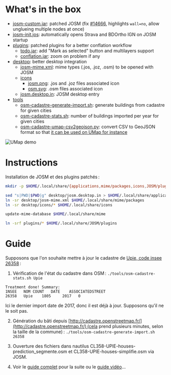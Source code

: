 # What's in the box

 * [josm-custom.jar](./josm-custom.jar): patched JOSM (fix [#14666](https://josm.openstreetmap.de/ticket/14666), highlights `wall=no`, allow unglueing multiple nodes at once)
 * [josm-init.jos](./josm-init.jos): automatically opens Strava and BDOrtho IGN on JOSM startup
 * [plugins](./plugins): patched plugins for a better conflation workflow
   * [todo.jar](./plugins/todo.jar): add "Mark as selected" button and multilayers support
   * [conflation.jar](./plugins/conflation.jar): zoom on problem if any
 * [desktop](./desktop): better desktop integration
   * [josm-mime.xml](./desktop/josm-mime.xml): mime types (.jos, .joz, .osm) to be opened with JOSM
   * [icons](./desktop/icons)
     * [josm.png](./desktop/icons/josm.png): .jos and .joz files associated icon
     * [osm.svg](./desktop/icons/osm.svg): .osm files associated icon
   * [josm.desktop.in](./desktop/josm.desktop.in): JOSM desktop entry
 * [tools](./tools)
   * [osm-cadastre-generate-import.sh](./tools/osm-cadastre-generate-import.sh): generate buildings from cadastre for given cities
   * [osm-cadastre-stats.sh](./tools/osm-cadastre-stats.sh): number of buildings imported per year for given cities
   * [osm-cadastre-umap-csv2geojson.py](./tools/osm-cadastre-umap-csv2geojson.py): convert CSV to GeoJSON format so that [it can be used on UMap for instance](http://umap.openstreetmap.fr/fr/map/bati-drome_143285#8/45.370/4.329)

![UMap demo](https://cloud.githubusercontent.com/assets/1451988/25699562/170bb266-30c4-11e7-9e14-e72bf19bed89.png)

# Instructions

Installation de JOSM et des plugins patchés :

```sh
mkdir -p $HOME/.local/share/{applications,mime/packages,icons,JOSM/plugins}

sed "s|PWD|$PWD|g" desktop/josm.desktop.in > $HOME/.local/share/applications/josm.desktop
ln -sr desktop/josm-mime.xml $HOME/.local/share/mime/packages
ln -sr desktop/icons/* $HOME/.local/share/icons

update-mime-database $HOME/.local/share/mime

ln -srf plugins/* $HOME/.local/share/JOSM/plugins
```

# Guide

Supposons que l'on souhaite mettre à jour le cadastre de [Upie, code insee 26358](http://www.openstreetmap.org/relation/83680) :

1. Vérification de l'état du cadastre dans OSM : `./tools/osm-cadastre-stats.sh Upie`

>
    Treatment done! Summary:
    1NSEE   NOM COUNT   DATE    ASSOCIATEDSTREET
    26358   Upie    1805     2017   0

Ici le dernier import date de 2017, donc il est déjà à jour. Supposons qu'il ne le soit pas.

2. Génération du bâti depuis [http://cadastre.openstreetmap.fr/](http://cadastre.openstreetmap.fr/) (cela prend plusieurs minutes, selon la taille de la commune) : `./tools/osm-cadastre-generate-import.sh 26358`

3. Ouverture des fichiers dans nautilus CL358-UPIE-houses-prediction_segmente.osm et CL358-UPIE-houses-simplifie.osm via JOSM.

4. Voir le [guide complet](https://wiki.openstreetmap.org/wiki/WikiProject_France/Cadastre/Import_semi-automatique_des_b%C3%A2timents#Utilisation_du_plugin_.C2.ABConflation.C2.BB_dans_JOSM) pour la suite ou le [guide vidéo](https://www.youtube.com/watch?v=8n34tYJXnEI)…
